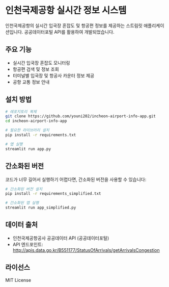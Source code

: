 # 인천국제공항 실시간 정보 시스템

인천국제공항의 실시간 입국장 혼잡도 및 항공편 정보를 제공하는 스트림릿 애플리케이션입니다. 공공데이터포털 API를 활용하여 개발되었습니다.

## 주요 기능

- 실시간 입국장 혼잡도 모니터링
- 항공편 검색 및 정보 조회
- 터미널별 입국장 및 항공사 카운터 정보 제공
- 공항 교통 정보 안내

## 설치 방법

```bash
# 레포지토리 복제
git clone https://github.com/youni202/incheon-airport-info-app.git
cd incheon-airport-info-app

# 필요한 라이브러리 설치
pip install -r requirements.txt

# 앱 실행
streamlit run app.py
```

## 간소화된 버전

코드가 너무 길어서 실행하기 어렵다면, 간소화된 버전을 사용할 수 있습니다:

```bash
# 간소화된 버전 설치
pip install -r requirements_simplified.txt

# 간소화된 앱 실행
streamlit run app_simplified.py
```

## 데이터 출처

- 인천국제공항공사 공공데이터 API (공공데이터포털)
- API 엔드포인트: http://apis.data.go.kr/B551177/StatusOfArrivals/getArrivalsCongestion

## 라이선스

MIT License